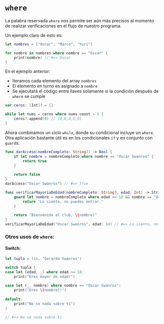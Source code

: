 # `where`

La palabra reservada `where` nos permite ser aún más precisos al momento de realizar verificaciones en el flujo de nuestro programa.

Un ejemplo claro de esto es:

```swift
let nombres = ["Oscar", "Marco", "Yuri"]

for nombre in nombres where nombre == "Oscar" {
    print(nombre) // #=> Oscar
}
```

En el ejemplo anterior: 

* Iteramos cada elemento del array `nombres`
* El elemento en turno es asignado a `nombre`
* Se ejecutará el código entre llaves solamente si la condición después de `where` se cumple

```swift
var ceros: [Int]? = []  

while let nums = ceros where nums.count < 5 {  
    ceros?.append(0) // [0,0,0,0,0]
}
```

Ahora combinamos un ciclo `while`, donde su condicional incluye un `where`. Otra aplicación bastante útil es en los condicionales `if` y en conjunto con `guard`s:

```swift
func darAcceso(nombreCompleto: String?) -> Bool {
    if let nombre = nombreCompleto where nombre == "Oscar Swanros" {
        return true
    }
    
    return false
}
darAcceso("Oscar Swanros") // #=> true

func verificarMayoriaDeEdad(nombreCompleto: String?, edad: Int) -> String {
    guard let nombre = nombreCompleto where edad >= 18 && nombre == "Oscar Swanros" else {
        return "Lo siento, no puedes entrar."
    }
    
    return "Bienvenido al club, \(nombre)"
}
verificarMayoriaDeEdad("Oscar Swanros", edad: 14) // #=> Lo siento, no puedes entrar
```

### Otros usos de `where`:

#### Switch:

```swift
let tupla = (14, "Gerardo Swanros")

switch tupla {
case let (edad, _) where edad >= 18:
    print("Eres mayor de edad!")
    
case let (_, nombre) where nombre == "Oscar Swanros":
    print("Eres \(nombre)!")
    
default:
    print("No se nada sobre ti")
}

// #=> No se nada sobre ti
```